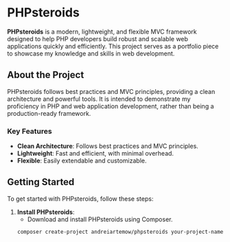 # PHPsteroids

**PHPsteroids** is a modern, lightweight, and flexible MVC framework designed to help PHP developers build robust and scalable web applications quickly and efficiently. This project serves as a portfolio piece to showcase my knowledge and skills in web development.

## About the Project

PHPsteroids follows best practices and MVC principles, providing a clean architecture and powerful tools. It is intended to demonstrate my proficiency in PHP and web application development, rather than being a production-ready framework.

### Key Features

- **Clean Architecture**: Follows best practices and MVC principles.
- **Lightweight**: Fast and efficient, with minimal overhead.
- **Flexible**: Easily extendable and customizable.

## Getting Started

To get started with PHPsteroids, follow these steps:

1. **Install PHPsteroids**:
   - Download and install PHPsteroids using Composer.
   ```bash
   composer create-project andreiartemow/phpsteroids your-project-name
   ```
